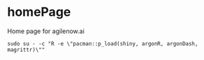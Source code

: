 # homePage
Home page for agilenow.ai

```
sudo su - -c "R -e \"pacman::p_load(shiny, argonR, argonDash, magrittr)\""
```
